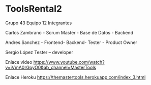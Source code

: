 # ToolsRental2

Grupo 43 Equipo 12
Integrantes

Carlos Zambrano - Scrum Master - Base de Datos - Backend

Andres  Sanchez - Frontend- Backend- Tester - Product Owner

Sergio López Tester – developer


Enlace video
https://www.youtube.com/watch?v=iVmA0rGoyO0&ab_channel=MasterTools

Enlace Heroku
https://themastertools.herokuapp.com/index_3.html
